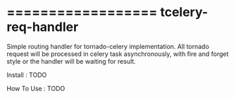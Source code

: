 ==================
tcelery-req-handler
==================

Simple routing handler for tornado-celery implementation. All tornado request will be processed in celery task asynchronously,
with fire and forget style or the handler will be waiting for result.

Install :
TODO

How To Use :
TODO
